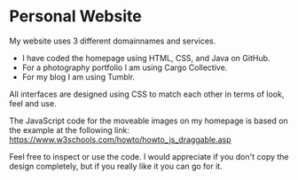 # Personal Website

My website uses 3 different domainnames and services.
- I have coded the homepage using HTML, CSS, and Java on GitHub.
- For a photography portfolio I am using Cargo Collective.
- For my blog I am using Tumblr.

All interfaces are designed using CSS to match each other in terms of look, feel and use.

The JavaScript code for the moveable images on my homepage is based on the example at the following link:
https://www.w3schools.com/howto/howto_js_draggable.asp

Feel free to inspect or use the code.
I would appreciate if you don't copy the design completely, but if you really like it you can go for it.
